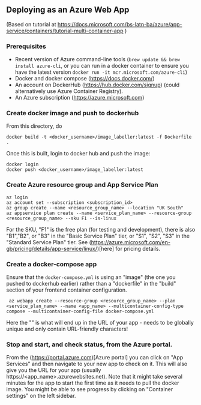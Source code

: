 ## Deploying as an Azure Web App

(Based on tutorial at https://docs.microsoft.com/bs-latn-ba/azure/app-service/containers/tutorial-multi-container-app )

### Prerequisites

* Recent version of Azure command-line tools (```brew update && brew install azure-cli```, or you can run in a docker container to ensure you have the latest version ```docker run -it mcr.microsoft.com/azure-cli```)
* Docker and docker compose (https://docs.docker.com/)
* An account on DockerHub (https://hub.docker.com/signup)  (could alternatively use Azure Container Registry).
* An Azure subscription (https://azure.microsoft.com)

### Create docker image and push to dockerhub

From this directory, do
```
docker build -t <docker_username>/image_labeller:latest -f Dockerfile .
```
Once this is built, login to docker hub and push the image:
```
docker login
docker push <docker_username>/image_labeller:latest
```

### Create Azure resource group and App Service Plan
```
az login
az account set --subscription <subscription_id>
az group create --name <resource_group_name> --location "UK South"
az appservice plan create --name <service_plan_name> --resource-group <resource_group_name> --sku F1 --is-linux
```
For the SKU, "F1" is the free plan (for testing and development), there is also "B1","B2", or "B3" in the "Basic Service Plan" tier, or "S1", "S2", "S3" in the "Standard Service Plan" tier.  See (https://azure.microsoft.com/en-gb/pricing/details/app-service/linux/)[here] for pricing details.

### Create a docker-compose app

Ensure that the `docker-compose.yml` is using an "image" (the one you pushed to dockerhub earlier) rather than a "dockerfile" in the "build" section of your frontend container configuration.
```
 az webapp create --resource-group <resource_group_name> --plan <service_plan_name> --name <app_name> --multicontainer-config-type compose --multicontainer-config-file docker-compose.yml
```
Here the "<app name>" is what will end up in the URL of your app - needs to be globally unique and only contain URL-friendly characters!

### Stop and start, and check status, from the Azure portal.

From the (https://portal.azure.com)[Azure portal] you can click on "App Services" and then navigate to your new app to check on it.  This will also give you the URL for your app (usually https://<app_name>.azurewebsites.net).  Note that it might take several minutes for the app to start the first time as it needs to pull the docker image.  You might be able to see progress by clicking on  "Container settings" on the left sidebar.
